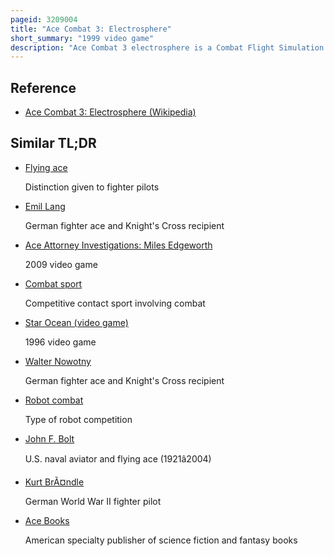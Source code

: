 ```yaml
---
pageid: 3209004
title: "Ace Combat 3: Electrosphere"
short_summary: "1999 video game"
description: "Ace Combat 3 electrosphere is a Combat Flight Simulation Video Game developed and released by Namco for the Playstation. The third Game in the Ace Combat Franchise was released in 1999 in Japan and in 2000 in Europe and North America. Players control an Aircraft and must complete various Missions such as destroying Squadrons of Enemies or protecting a Base from Enemy Fire."
---
```


## Reference

- [Ace Combat 3: Electrosphere (Wikipedia)](https://en.wikipedia.org/?curid=3209004)

## Similar TL;DR

- [Flying ace](/tldr/en/flying-ace)

  Distinction given to fighter pilots

- [Emil Lang](/tldr/en/emil-lang)

  German fighter ace and Knight's Cross recipient

- [Ace Attorney Investigations: Miles Edgeworth](/tldr/en/ace-attorney-investigations-miles-edgeworth)

  2009 video game

- [Combat sport](/tldr/en/combat-sport)

  Competitive contact sport involving combat

- [Star Ocean (video game)](/tldr/en/star-ocean-video-game)

  1996 video game

- [Walter Nowotny](/tldr/en/walter-nowotny)

  German fighter ace and Knight's Cross recipient

- [Robot combat](/tldr/en/robot-combat)

  Type of robot competition

- [John F. Bolt](/tldr/en/john-f-bolt)

  U.S. naval aviator and flying ace (1921â2004)

- [Kurt BrÃ¤ndle](/tldr/en/kurt-brandle)

  German World War II fighter pilot

- [Ace Books](/tldr/en/ace-books)

  American specialty publisher of science fiction and fantasy books
